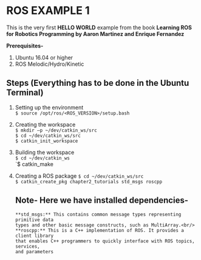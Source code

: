# ROS EXAMPLE 1
This is the very first **HELLO WORLD** example from the book **Learning ROS for Robotics Programming by Aaron Martinez and Enrique Fernandez**

**Prerequisites-**
   1) Ubuntu 16.04 or higher 
   2) ROS Melodic/Hydro/Kinetic
   
## Steps (Everything has to be done in the Ubuntu Terminal)
  1) Setting up the environment <br/>
      `$ source /opt/ros/<ROS_VERSION>/setup.bash` <br/>
      
  2) Creating the workspace <br/>
      `$ mkdir –p ~/dev/catkin_ws/src` <br/>
      `$ cd ~/dev/catkin_ws/src` <br/>
      `$ catkin_init_workspace` <br/>
  3) Building the workspace <br/>
      `$ cd ~/dev/catkin_ws` <br/>
      `$ catkin_make <br/>
      
  4) Creating a ROS package
      `$ cd ~/dev/catkin_ws/src` <br/>
      `$ catkin_create_pkg chapter2_tutorials std_msgs roscpp` <br/>
      ## Note- Here we have installed dependencies-<br/>
         **std_msgs:** This contains common message types representing primitive data 
         types and other basic message constructs, such as MultiArray.<br/>
         **roscpp:** This is a C++ implementation of ROS. It provides a client library 
         that enables C++ programmers to quickly interface with ROS topics, services, 
         and parameters

